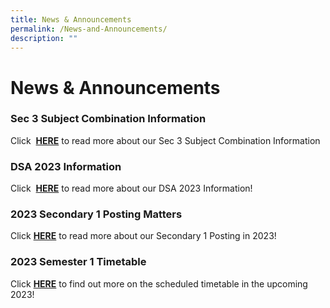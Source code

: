 ```yaml
---
title: News & Announcements
permalink: /News-and-Announcements/
description: ""
---
```

# News &amp; Announcements

### Sec 3 Subject Combination Information 

Click&nbsp; <b>[HERE](https://www.northbrookssec.moe.edu.sg/parents/sec-3-subject-combination-information/)</b>&nbsp;to read more about our Sec 3 Subject Combination Information

### DSA 2023 Information 

Click&nbsp; <b>[HERE](https://www.northbrookssec.moe.edu.sg/about-us/Admissions/DSA-at-Northbrooks/)</b>&nbsp;to read more about our DSA 2023 Information!


### 2023 Secondary 1 Posting Matters

Click&nbsp;[<b>HERE</b>](/parents/Sec-One-2023-Posting-Matters/Sec-One-2023-Posting-Matters/)&nbsp;to read more about our Secondary 1 Posting in 2023!


### 2023 Semester 1 Timetable

Click&nbsp;[<b>HERE</b>](/files/2022%20Sem%202Timetable.pdf) to find out more on the scheduled timetable in the upcoming 2023!